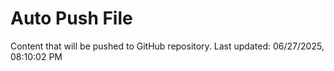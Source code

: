 # Auto Push File

Content that will be pushed to GitHub repository.
Last updated: 06/27/2025, 08:10:02 PM